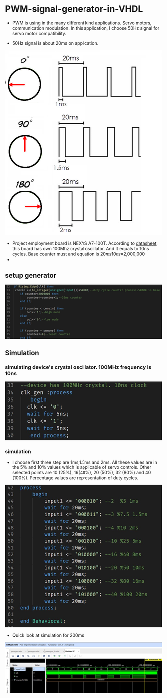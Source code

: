 # PWM-signal-generator-in-VHDL
- PWM is using in the many different kind applications. Servo motors, communication modulation. In this application, I choose 50Hz signal for servo motor compatibility. 

- 50Hz signal is about 20ms on application.


![alt text](https://github.com/suleymaninci/PWM-signal-generator-in-VHDL/blob/master/pictures/pwm.png)




- Project employment board is NEXYS A7-100T. According to  [datasheet](https://reference.digilentinc.com/reference/programmable-logic/nexys-a7/reference-manual), this board has own 100Mhz crystal oscillator. And It equals to 10ns cycles. Base counter must and equation is 20𝑚𝑠10𝑛𝑠=2,000,000
-

## setup generator

![alt text](https://github.com/suleymaninci/PWM-signal-generator-in-VHDL/blob/master/pictures/pwm_gen.jpg)

## Simulation

### simulating device's crystal oscillator. 100MHz frequency is 10ns

![alt text](https://github.com/suleymaninci/PWM-signal-generator-in-VHDL/blob/master/pictures/pwm_clock.jpg)

### simulation

- I choose first three step are 1ms,1.5ms and 2ms. All these values are in the 5% and 10% values which is applicable of servo controls. Other selected points are 10 (25%), 16(40%), 20 (50%), 32 (80%) and 40 (100%). Percentage values are representation of duty cycles. 

![alt text](https://github.com/suleymaninci/PWM-signal-generator-in-VHDL/blob/master/pictures/pwm_sim.jpg)



- Quick look at simulation for 200ms 

![alt text](https://github.com/suleymaninci/PWM-signal-generator-in-VHDL/blob/master/pictures/sim_new.jpg)
